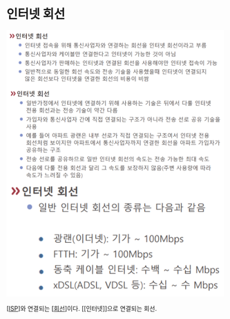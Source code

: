 # 인터넷 회선

![인터넷 회선 자료](../attachments/2022-09-15-17-11-56.png)

[[ISP]]와 연결되는 [[회선]]이다.
[[인터넷]]으로 연결되는 회선.

[//begin]: # "Autogenerated link references for markdown compatibility"
[ISP]: ISP.md "ISP"
[회선]: 회선.md "회선"
[//end]: # "Autogenerated link references"